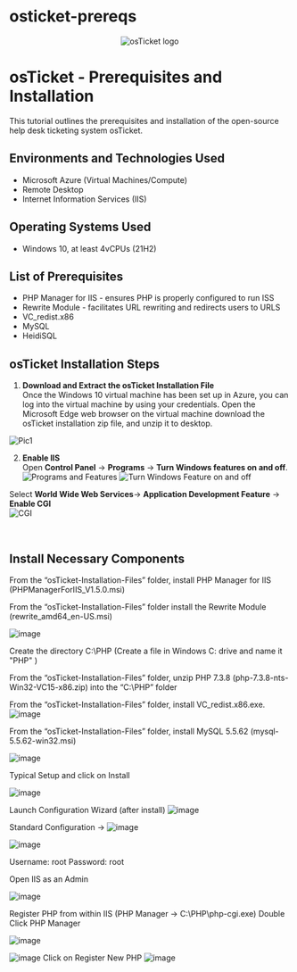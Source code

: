 # osticket-prereqs
<p align="center">
<img src="https://i.imgur.com/Clzj7Xs.png" alt="osTicket logo"/>
</p>

<h1>osTicket - Prerequisites and Installation</h1>
This tutorial outlines the prerequisites and installation of the open-source help desk ticketing system osTicket.<br />

<h2>Environments and Technologies Used</h2>

- Microsoft Azure (Virtual Machines/Compute)
- Remote Desktop
- Internet Information Services (IIS)

<h2>Operating Systems Used </h2>

- Windows 10, at least 4vCPUs </b> (21H2)

<h2>List of Prerequisites</h2>

- PHP Manager for IIS - ensures PHP is properly configured to run ISS
- Rewrite Module - facilitates URL rewriting and redirects users to URLS
- VC_redist.x86
- MySQL
- HeidiSQL

<h2> osTicket Installation Steps</h2>
<p>

 1. **Download and Extract the osTicket Installation File** <br>
Once the Windows 10 virtual machine has been set up in Azure, you can log into the virtual machine by using your credentials. Open the Microsoft Edge web browser on the virtual machine download the osTicket installation zip file, and unzip it to desktop.

![Pic1](https://github.com/user-attachments/assets/289c54b8-830f-4b0f-839d-046e4e0e119c)

2. **Enable IIS** <br>
Open **Control Panel** -> **Programs** -> **Turn Windows features on and off**.
![Programs and Features ](https://github.com/user-attachments/assets/ceb5a698-8b9b-4d7a-9947-2bbfb3aea78b)
![Turn Windows Feature on and off](https://github.com/user-attachments/assets/7ac84dd2-cdd7-4eb4-a15f-9153b3ce25ac)

Select **World Wide Web Services**-> **Application Development Feature** -> **Enable CGI** <br>
![CGI](https://github.com/user-attachments/assets/bfe08f43-7292-4308-a588-0a2dffcfdafe)
   
</p>
<br />
<h2>Install Necessary Components</h2>

From the “osTicket-Installation-Files” folder, install PHP Manager for IIS (PHPManagerForIIS_V1.5.0.msi)

From the “osTicket-Installation-Files” folder install the Rewrite Module (rewrite_amd64_en-US.msi)

![image](https://github.com/user-attachments/assets/723b64f1-4016-4c35-90db-371c953f4d13)


Create the directory C:\PHP (Create a file in Windows C: drive and name it "PHP" )

From the “osTicket-Installation-Files” folder, unzip PHP 7.3.8 (php-7.3.8-nts-Win32-VC15-x86.zip) into the “C:\PHP” folder

From the “osTicket-Installation-Files” folder, install VC_redist.x86.exe.
![image](https://github.com/user-attachments/assets/105690e2-5f05-4186-92c8-2c03bdcc8c5f)




From the “osTicket-Installation-Files” folder, install MySQL 5.5.62 (mysql-5.5.62-win32.msi)

![image](https://github.com/user-attachments/assets/9c580100-d6fd-41c4-9856-422273ca6f6f)



Typical Setup and click on Install

![image](https://github.com/user-attachments/assets/4617e01c-eb33-483a-bf1b-8e0878b13258)



Launch Configuration Wizard (after install) 
![image](https://github.com/user-attachments/assets/827e85e9-ed23-48de-99b9-daf90b4de1bf)


Standard Configuration ->
![image](https://github.com/user-attachments/assets/f6907a29-ab2f-4545-b582-3c1aaacfedd7)

![image](https://github.com/user-attachments/assets/b32ede0c-dc10-4a96-99e7-74a0e565d409)


Username: root
Password: root

Open IIS as an Admin

![image](https://github.com/user-attachments/assets/8d62e2f3-fb90-4c4d-8d3a-364842e12f35)

Register PHP from within IIS (PHP Manager -> C:\PHP\php-cgi.exe)
Double Click PHP Manager 

![image](https://github.com/user-attachments/assets/736c6b6e-335d-4434-8b53-4f306cdcafba)

![image](https://github.com/user-attachments/assets/98142a8d-4299-4d59-94e2-199490ac1b16)
Click on Register New PHP
![image](https://github.com/user-attachments/assets/6a095213-54e4-4489-bcc5-59429e3c9a84)

</p>
<p>


</p>
<br />
